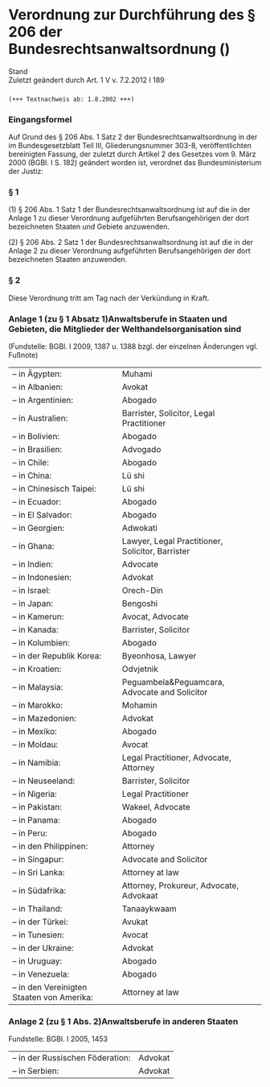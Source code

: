 Verordnung zur Durchführung des § 206 der Bundesrechtsanwaltsordnung ()
=======================================================================

Stand  
Zuletzt geändert durch Art. 1 V v. 7.2.2012 I 189

### 

```
(+++ Textnachweis ab: 1.8.2002 +++)
```

### Eingangsformel

Auf Grund des § 206 Abs. 1 Satz 2 der Bundesrechtsanwaltsordnung in der im Bundesgesetzblatt Teil III, Gliederungsnummer 303-8, veröffentlichten bereinigten Fassung, der zuletzt durch Artikel 2 des Gesetzes vom 9. März 2000 (BGBl. I S. 182) geändert worden ist, verordnet das Bundesministerium der Justiz:

### § 1

(1) § 206 Abs. 1 Satz 1 der Bundesrechtsanwaltsordnung ist auf die in der Anlage 1 zu dieser Verordnung aufgeführten Berufsangehörigen der dort bezeichneten Staaten und Gebiete anzuwenden.

(2) § 206 Abs. 2 Satz 1 der Bundesrechtsanwaltsordnung ist auf die in der Anlage 2 zu dieser Verordnung aufgeführten Berufsangehörigen der dort bezeichneten Staaten anzuwenden.

### § 2

Diese Verordnung tritt am Tag nach der Verkündung in Kraft.

### Anlage 1 (zu § 1 Absatz 1)Anwaltsberufe in Staaten und Gebieten, die Mitglieder der Welthandelsorganisation sind

(Fundstelle: BGBl. I 2009, 1387 u. 1388
bzgl. der einzelnen Änderungen vgl. Fußnote)

<table>
<tbody>
<tr class="odd">
<td>– in Ägypten:</td>
<td>Muhami</td>
</tr>
<tr class="even">
<td>– in Albanien:</td>
<td>Avokat</td>
</tr>
<tr class="odd">
<td>– in Argentinien:</td>
<td>Abogado</td>
</tr>
<tr class="even">
<td>– in Australien:</td>
<td>Barrister, Solicitor, Legal Practitioner</td>
</tr>
<tr class="odd">
<td>– in Bolivien:</td>
<td>Abogado</td>
</tr>
<tr class="even">
<td>– in Brasilien:</td>
<td>Advogado</td>
</tr>
<tr class="odd">
<td>– in Chile:</td>
<td>Abogado</td>
</tr>
<tr class="even">
<td>– in China:</td>
<td>Lü shi</td>
</tr>
<tr class="odd">
<td>– in Chinesisch Taipei:</td>
<td>Lü shi</td>
</tr>
<tr class="even">
<td>– in Ecuador:</td>
<td>Abogado</td>
</tr>
<tr class="odd">
<td>– in El Salvador:</td>
<td>Abogado</td>
</tr>
<tr class="even">
<td>– in Georgien:</td>
<td>Adwokati</td>
</tr>
<tr class="odd">
<td>– in Ghana:</td>
<td>Lawyer, Legal Practitioner, Solicitor, Barrister</td>
</tr>
<tr class="even">
<td>– in Indien:</td>
<td>Advocate</td>
</tr>
<tr class="odd">
<td>– in Indonesien:</td>
<td>Advokat</td>
</tr>
<tr class="even">
<td>– in Israel:</td>
<td>Orech-Din</td>
</tr>
<tr class="odd">
<td>– in Japan:</td>
<td>Bengoshi</td>
</tr>
<tr class="even">
<td>– in Kamerun:</td>
<td>Avocat, Advocate</td>
</tr>
<tr class="odd">
<td>– in Kanada:</td>
<td>Barrister, Solicitor</td>
</tr>
<tr class="even">
<td>– in Kolumbien:</td>
<td>Abogado</td>
</tr>
<tr class="odd">
<td>– in der Republik Korea:</td>
<td>Byeonhosa, Lawyer</td>
</tr>
<tr class="even">
<td>– in Kroatien:</td>
<td>Odvjetnik</td>
</tr>
<tr class="odd">
<td>– in Malaysia:</td>
<td>Peguambela&amp;Peguamcara,<br />
Advocate and Solicitor</td>
</tr>
<tr class="even">
<td>– in Marokko:</td>
<td>Mohamin</td>
</tr>
<tr class="odd">
<td>– in Mazedonien:</td>
<td>Advokat</td>
</tr>
<tr class="even">
<td>– in Mexiko:</td>
<td>Abogado</td>
</tr>
<tr class="odd">
<td>– in Moldau:</td>
<td>Avocat</td>
</tr>
<tr class="even">
<td>– in Namibia:</td>
<td>Legal Practitioner, Advocate,<br />
Attorney</td>
</tr>
<tr class="odd">
<td>– in Neuseeland:</td>
<td>Barrister, Solicitor</td>
</tr>
<tr class="even">
<td>– in Nigeria:</td>
<td>Legal Practitioner</td>
</tr>
<tr class="odd">
<td>– in Pakistan:</td>
<td>Wakeel, Advocate</td>
</tr>
<tr class="even">
<td>– in Panama:</td>
<td>Abogado</td>
</tr>
<tr class="odd">
<td>– in Peru:</td>
<td>Abogado</td>
</tr>
<tr class="even">
<td>– in den Philippinen:</td>
<td>Attorney</td>
</tr>
<tr class="odd">
<td>– in Singapur:</td>
<td>Advocate and Solicitor</td>
</tr>
<tr class="even">
<td>– in Sri Lanka:</td>
<td>Attorney at law</td>
</tr>
<tr class="odd">
<td>– in Südafrika:</td>
<td>Attorney, Prokureur, Advocate,<br />
Advokaat</td>
</tr>
<tr class="even">
<td>– in Thailand:</td>
<td>Tanaaykwaam</td>
</tr>
<tr class="odd">
<td>– in der Türkei:</td>
<td>Avukat</td>
</tr>
<tr class="even">
<td>– in Tunesien:</td>
<td>Avocat</td>
</tr>
<tr class="odd">
<td>– in der Ukraine:</td>
<td>Advokat</td>
</tr>
<tr class="even">
<td>– in Uruguay:</td>
<td>Abogado</td>
</tr>
<tr class="odd">
<td>– in Venezuela:</td>
<td>Abogado</td>
</tr>
<tr class="even">
<td>– in den Vereinigten Staaten von Amerika:</td>
<td>Attorney at law</td>
</tr>
</tbody>
</table>

### Anlage 2 (zu § 1 Abs. 2)Anwaltsberufe in anderen Staaten

Fundstelle: BGBl. I 2005, 1453

|                                 |         |
|---------------------------------|---------|
| – in der Russischen Föderation: | Advokat |
| – in Serbien:                   | Advokat |


